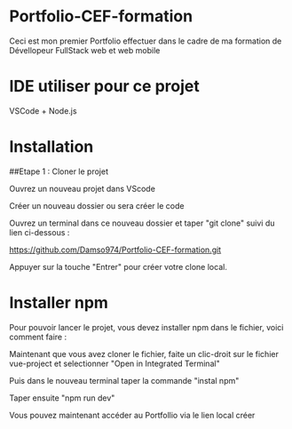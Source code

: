 # Portfolio-CEF-formation

Ceci est mon premier Portfolio effectuer dans le cadre de ma formation de Dévellopeur FullStack web et web mobile 

# IDE utiliser pour ce projet

VSCode + Node.js

# Installation 

##Etape 1  : Cloner le projet

 Ouvrez un nouveau projet dans VScode 
 
 Créer un nouveau dossier ou sera créer le code 
 
 Ouvrez un terminal dans ce nouveau dossier et taper "git clone" suivi du lien ci-dessous :
 
 https://github.com/Damso974/Portfolio-CEF-formation.git
 
 Appuyer sur la touche "Entrer" pour créer votre clone local.

# Installer npm

Pour pouvoir lancer le projet, vous devez installer npm dans le fichier, voici comment faire :

Maintenant que vous avez cloner le fichier, faite un clic-droit sur le fichier vue-project et selectionner "Open in Integrated Terminal"

Puis dans le nouveau terminal taper la commande "instal npm"

Taper ensuite "npm run dev"

Vous pouvez maintenant accéder au Portfollio via le lien local créer 




